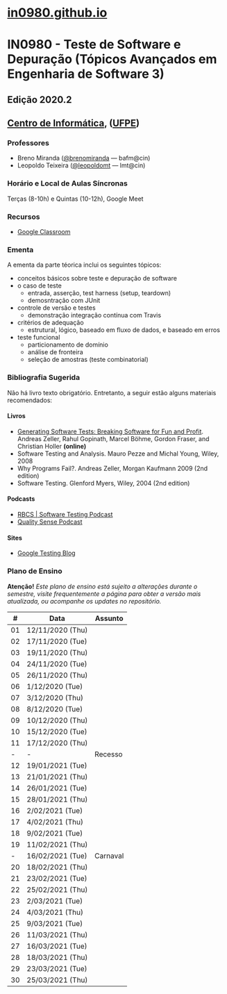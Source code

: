 # [in0980.github.io](https://in0980.github.io/)

# IN0980 - Teste de Software e Depuração (Tópicos Avançados em Engenharia de Software 3)

## Edição 2020.2

## [Centro de Informática](http://www.cin.ufpe.br/), ([UFPE](http://www.ufpe.br/))

### Professores
* Breno Miranda ([@brenomiranda](https://github.com/brenomiranda) — bafm@cin)
* Leopoldo Teixeira ([@leopoldomt](https://github.com/leopoldomt) — lmt@cin)
  
### Horário e Local de Aulas Síncronas
Terças (8-10h) e Quintas (10-12h), Google Meet

### Recursos
* [Google Classroom](https://classroom.google.com/)

### Ementa
A ementa da parte téorica inclui os seguintes tópicos:
* conceitos básicos sobre teste e depuração de software
* o caso de teste
  * entrada, asserção, test harness (setup, teardown)
  * demosntração com JUnit
* controle de versão e testes
  * demonstração integração contínua com Travis
* critérios de adequação
  * estrutural, lógico, baseado em fluxo de dados, e baseado em erros
* teste funcional
  * particionamento de domínio
  * análise de fronteira
  * seleção de amostras (teste combinatorial)
  
### Bibliografia Sugerida
Não há livro texto obrigatório. Entretanto, a seguir estão alguns materiais recomendados:

#### Livros
* [Generating Software Tests: Breaking Software for Fun and Profit](https://www.fuzzingbook.org/). Andreas Zeller, Rahul Gopinath, Marcel Böhme, Gordon Fraser, and Christian Holler **(online)**
* Software Testing and Analysis. Mauro Pezze and Michal Young, Wiley, 2008
* Why Programs Fail?. Andreas Zeller, Morgan Kaufmann 2009 (2nd edition)
* Software Testing. Glenford Myers, Wiley, 2004 (2nd edition)

#### Podcasts
* [RBCS | Software Testing Podcast](https://rbcs-us.com/resources/podcast/)
* [Quality Sense Podcast](https://soundcloud.com/qualitysensepodcast)

#### Sites
* [Google Testing Blog](https://testing.googleblog.com/)

### Plano de Ensino
**Atenção!** *Este plano de ensino está sujeito a alterações durante o semestre, visite frequentemente a página para obter a versão mais atualizada, ou acompanhe os updates no repositório.*

\# | Data | Assunto
-- | ---- | -------
01	|	12/11/2020 (Thu)	|	
02	|	17/11/2020 (Tue)	|	
03	|	19/11/2020 (Thu)	|	
04	|	24/11/2020 (Tue)	|	
05	|	26/11/2020 (Thu)	|	
06	|	1/12/2020 (Tue)	|	
07	|	3/12/2020 (Thu)	|	
08	|	8/12/2020 (Tue)	|	
09	|	10/12/2020 (Thu)	|	
10	|	15/12/2020 (Tue)	|	
11	|	17/12/2020 (Thu)	|	
\-	|	\-	|	Recesso
12	|	19/01/2021 (Tue)	|	
13	|	21/01/2021 (Thu)	|	
14	|	26/01/2021 (Tue)	|	
15	|	28/01/2021 (Thu)	|	
16	|	2/02/2021 (Tue)	|	
17	|	4/02/2021 (Thu)	|	
18	|	9/02/2021 (Tue)	|	
19	|	11/02/2021 (Thu)	|	
\-	|	16/02/2021 (Tue)	|	Carnaval
20	|	18/02/2021 (Thu)	|	
21	|	23/02/2021 (Tue)	|	
22	|	25/02/2021 (Thu)	|	
23	|	2/03/2021 (Tue)	|	
24	|	4/03/2021 (Thu)	|	
25	|	9/03/2021 (Tue)	|	
26	|	11/03/2021 (Thu)	|	
27	|	16/03/2021 (Tue)	|	
28	|	18/03/2021 (Thu)	|	
29	|	23/03/2021 (Tue)	|	
30	|	25/03/2021 (Thu)	|	


